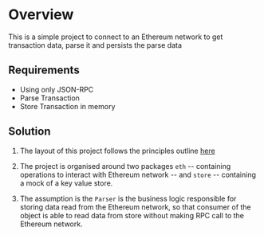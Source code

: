 # Overview

This is a simple project to connect to an Ethereum network to get transaction data, parse it and persists the parse data

## Requirements

* Using only JSON-RPC
* Parse Transaction
* Store Transaction in memory

## Solution

1. The layout of this project follows the principles outline [here](https://paulwizviz.github.io/go/2022/12/23/go-proverb-architecture.html)

2. The project is organised around two packages `eth` -- containing operations to interact with Ethereum network -- and `store` -- containing a mock of a key value store.

3. The assumption is the `Parser` is the business logic responsible for storing data read from the Ethereum network, so that consumer of the object is able to read data from store without making RPC call to the Ethereum network.